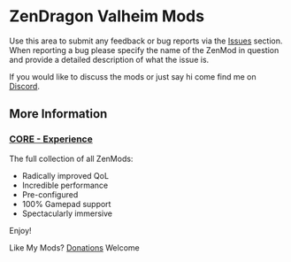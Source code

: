 # ZenDragon Valheim Mods

Use this area to submit any feedback or bug reports via the [Issues](https://github.com/ZenDragonX/ZenMods_Valheim/issues) section.  When reporting a bug please specify the name of the ZenMod in question and provide a detailed description of what the issue is.

If you would like to discuss the mods or just say hi come find me on [Discord](https://discord.gg/fw968xhV).

## More Information

### [CORE - Experience](https://thunderstore.io/c/valheim/p/ZenDragon/ZenModpack_CORE/)

The full collection of all ZenMods:

- Radically improved QoL
- Incredible performance
- Pre-configured
- 100% Gamepad support
- Spectacularly immersive

Enjoy!

Like My Mods? [Donations](https://github.com/ZenDragonX/ZenMods_Valheim/wiki/Donations) Welcome
